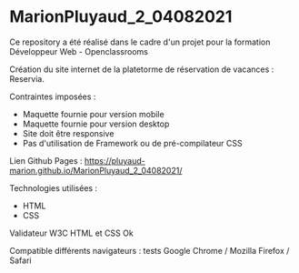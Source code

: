 # MarionPluyaud_2_04082021

Ce repository a été réalisé dans le cadre d'un projet pour la formation Développeur Web - Openclassrooms

Création du site internet de la platetorme de réservation de vacances : Reservia.

Contraintes imposées :
  - Maquette fournie pour version mobile 
  - Maquette fournie pour version desktop
  - Site doit être responsive
  - Pas d'utilisation de Framework ou de pré-compilateur CSS

Lien Github Pages : https://pluyaud-marion.github.io/MarionPluyaud_2_04082021/

Technologies utilisées :
  - HTML
  - CSS 
  
Validateur W3C HTML et CSS Ok

Compatible différents navigateurs : tests Google Chrome / Mozilla Firefox / Safari
